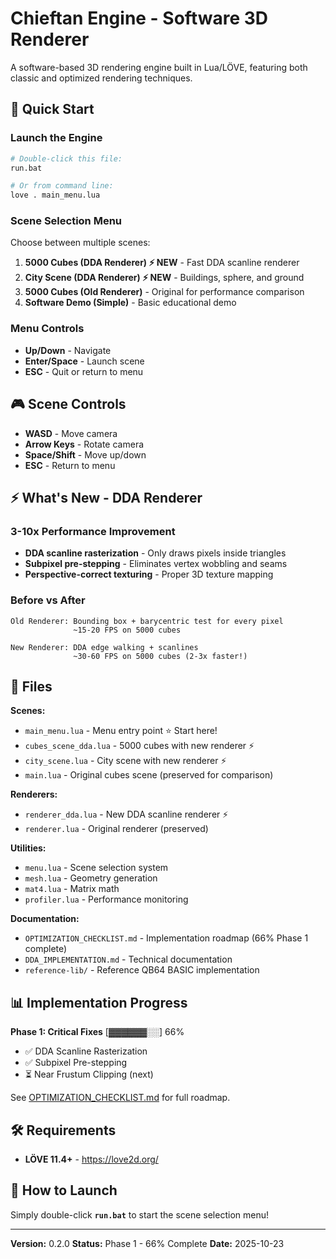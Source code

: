 # Chieftan Engine - Software 3D Renderer

A software-based 3D rendering engine built in Lua/LÖVE, featuring both classic and optimized rendering techniques.

## 🚀 Quick Start

### Launch the Engine
```bash
# Double-click this file:
run.bat

# Or from command line:
love . main_menu.lua
```

### Scene Selection Menu

Choose between multiple scenes:

1. **5000 Cubes (DDA Renderer) ⚡ NEW** - Fast DDA scanline renderer
2. **City Scene (DDA Renderer) ⚡ NEW** - Buildings, sphere, and ground
3. **5000 Cubes (Old Renderer)** - Original for performance comparison
4. **Software Demo (Simple)** - Basic educational demo

### Menu Controls
- **Up/Down** - Navigate
- **Enter/Space** - Launch scene
- **ESC** - Quit or return to menu

## 🎮 Scene Controls

- **WASD** - Move camera
- **Arrow Keys** - Rotate camera
- **Space/Shift** - Move up/down
- **ESC** - Return to menu

## ⚡ What's New - DDA Renderer

### 3-10x Performance Improvement
- **DDA scanline rasterization** - Only draws pixels inside triangles
- **Subpixel pre-stepping** - Eliminates vertex wobbling and seams
- **Perspective-correct texturing** - Proper 3D texture mapping

### Before vs After
```
Old Renderer: Bounding box + barycentric test for every pixel
              ~15-20 FPS on 5000 cubes

New Renderer: DDA edge walking + scanlines
              ~30-60 FPS on 5000 cubes (2-3x faster!)
```

## 📁 Files

**Scenes:**
- `main_menu.lua` - Menu entry point ⭐ Start here!
- `cubes_scene_dda.lua` - 5000 cubes with new renderer ⚡
- `city_scene.lua` - City scene with new renderer ⚡
- `main.lua` - Original cubes scene (preserved for comparison)

**Renderers:**
- `renderer_dda.lua` - New DDA scanline renderer ⚡
- `renderer.lua` - Original renderer (preserved)

**Utilities:**
- `menu.lua` - Scene selection system
- `mesh.lua` - Geometry generation
- `mat4.lua` - Matrix math
- `profiler.lua` - Performance monitoring

**Documentation:**
- `OPTIMIZATION_CHECKLIST.md` - Implementation roadmap (66% Phase 1 complete)
- `DDA_IMPLEMENTATION.md` - Technical documentation
- `reference-lib/` - Reference QB64 BASIC implementation

## 📊 Implementation Progress

**Phase 1: Critical Fixes** [▓▓▓▓▓▓░░] 66%
- ✅ DDA Scanline Rasterization
- ✅ Subpixel Pre-stepping
- ⏳ Near Frustum Clipping (next)

See [OPTIMIZATION_CHECKLIST.md](OPTIMIZATION_CHECKLIST.md) for full roadmap.

## 🛠️ Requirements

- **LÖVE 11.4+** - https://love2d.org/

## 🎯 How to Launch

Simply double-click **`run.bat`** to start the scene selection menu!

---

**Version:** 0.2.0
**Status:** Phase 1 - 66% Complete
**Date:** 2025-10-23
